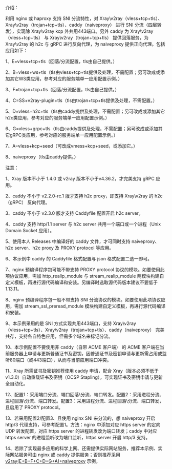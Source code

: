 介绍：

利用 nginx 或 haproxy 支持 SNI 分流特性，对 Xray\v2ray（vless+tcp+tls）、Xray\v2ray（trojan+tcp+tls）、caddy（naiveproxy） 进行 SNI 分流（四层转发），实现除 Xray\v2ray kcp 外共用443端口。另外 caddy 为 Xray\v2ray（vless+tcp+tls） 与 Xray\v2ray（trojan+tcp+tls） 提供回落服务，为 Xray\v2ray 的 h2c 与 gRPC 进行反向代理，为 naiveproxy 提供正向代理。包括应用如下：

1、E=vless+tcp+tls（回落/分流配置，tls由自己提供。）

2、B=vless+ws+tls（tls由vless+tcp+tls提供及处理，不需配置；另可改成或添加其它WS类应用，参考对应的服务端单一应用配置示例。）

3、F=trojan+tcp+tls（回落/分流配置，tls由自己提供。）

4、C=SS+v2ray-plugin+tls（tls由trojan+tcp+tls提供及处理，不需配置。）

5、D=vless+h2c+tls（tls由caddy提供及处理，不需配置；另可改成或添加其它h2c类应用，参考对应的服务端单一应用配置示例。）

6、G=vless+grpc+tls（tls由caddy提供及处理，不需配置；另可改成或添加其它gRPC类应用，参考对应的服务端单一应用配置示例。）

7、A=vless+kcp+seed（可改成vmess+kcp+seed，或添加它。）

8、naiveproxy（tls由caddy提供。）

注意：

1、Xray 版本不小于 1.4.0 或 v2ray 版本不小于v4.36.2，才完美支持 gRPC 应用。

2、caddy 不小于 v2.2.0-rc.1 版才支持 h2c proxy，即支持 Xray\v2ray 的 h2c（gRPC） 反向代理。

3、caddy 不小于 v2.3.0 版才支持 Caddyfile 配置开启 h2c server。

4、caddy 支持 http/1.1 server 与 h2c server 共用一个端口或一个进程（Unix Domain Socket 应用）。

5、使用本人 Releases 中编译好的 caddy 文件，才可同时支持 naiveproxy、h2c server、h2c proxy 及 PROXY protocol 等应用。

6、本示例中 caddy 的 Caddyfile 格式配置与 json 格式配置二选一即可。

7、nginx 预编译程序包可能不带支持 PROXY protocol 协议的模块。如要使用此项协议应用，需加 http_realip_module 与 stream_realip_module 两模块构建自定义模板，再进行源代码编译和安装。另编译时选取源代码版本建议不要低于1.13.11。

8、nginx 预编译程序包一般不带支持 SNI 分流协议的模块。如要使用此项协议应用，需加 stream_ssl_preread_module 模块构建自定义模板，再进行源代码编译和安装。

9、本示例采用的是 SNI 方式实现共用443端口，支持 Xray\v2ray（vless+tcp+tls）、Xray\v2ray（trojan+tcp+tls）、caddy（naiveproxy） 完美共存，支持各自特色应用，但需多个域名来标记分流。

10、本示例配置不要使用非 caddy（自带 ACME 客户端） 的 ACME 客户端在当前服务器上申请与更新普通证书及密钥，因普通证书及密钥申请与更新需占用或监听80端口（或443端口），从而与当前应用端口冲突。

11、Xray 所需证书及密钥推荐使用 caddy 申请，配合 Xray（版本必须不低于v1.3.0）自动重载证书及密钥（OCSP Stapling），可实现证书及密钥申请与更新全自动化。

12、配置1：采用端口分流、端口回落\分流、端口转发。配置2：采用进程分流、进程回落\分流、端口转发。配置3：采用进程分流、进程回落\分流、端口转发，且启用了 PROXY protocol。

13、若采用配置2/配置3、且使用 nginx SNI 来分流的，想 naiveproxy 开启 http/3 代理支持，可参考配置1。方法：nginx 中添加对应 https server 的定向 UDP 转发配置，对应 https server 的进程转发改为端口转发；caddy 中对应 https server 的进程监听改为端口监听，https server 开启 http/3 支持。

14、若除了实现最多应用的科学上网、还需提供实际网站服务，推荐本示例、实际网站服务可由 nginx 或 caddy 提供服务；否则推荐采用 [v2ray(E+B+F+C+D+G+A)+naiveproxy](https://github.com/lxhao61/integrated-examples/tree/main/v2ray(E%2BB%2BF%2BC%2BD%2BG%2BA)%2Bnaiveproxy) 示例。

